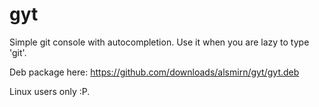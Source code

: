gyt
===

Simple git console with autocompletion.
Use it when you are lazy to type 'git'.

Deb package here:
https://github.com/downloads/alsmirn/gyt/gyt.deb

Linux users only :P.
